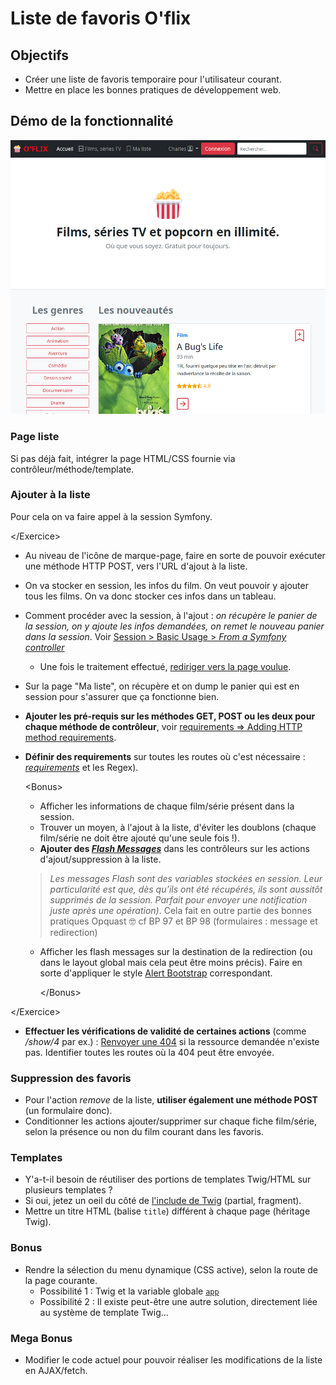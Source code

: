 # Liste de favoris O'flix

## Objectifs

- Créer une liste de favoris temporaire pour l'utilisateur courant.
- Mettre en place les bonnes pratiques de développement web.

## Démo de la fonctionnalité

![demo](./sources/readme/oflix-favorites.gif)

### Page liste

Si pas déjà fait, intégrer la page HTML/CSS fournie via contrôleur/méthode/template.

### Ajouter à la liste

Pour cela on va faire appel à la session Symfony.

&lt;/Exercice&gt;

- Au niveau de l'icône de marque-page, faire en sorte de pouvoir exécuter une méthode HTTP POST, vers l'URL d'ajout à la liste.
- On va stocker en session, les infos du film. On veut pouvoir y ajouter tous les films. On va donc stocker ces infos dans un tableau.
- Comment procéder avec la session, à l'ajout : _on récupère le panier de la session, on y ajoute les infos demandées, on remet le nouveau panier dans la session_. Voir [Session > Basic Usage > *From a Symfony controller*](https://symfony.com/doc/current/session.html#session-intro)
  - Une fois le traitement effectué, [rediriger vers la page voulue](https://symfony.com/doc/current/controller.html#redirecting).
- Sur la page "Ma liste", on récupère et on dump le panier qui est en session pour s'assurer que ça fonctionne bien.
- **Ajouter les pré-requis sur les méthodes GET, POST ou les deux pour chaque méthode de contrôleur**, voir [requirements => Adding HTTP method requirements](https://symfony.com/doc/current/routing.html#matching-http-methods).
- **Définir des requirements** sur toutes les routes où c'est nécessaire : [_requirements_](https://symfony.com/doc/current/routing.html#parameters-validation) et les Regex).

    &lt;Bonus&gt;

  - Afficher les informations de chaque film/série présent dans la session.
  - Trouver un moyen, à l'ajout à la liste, d'éviter les doublons (chaque film/série ne doit être ajouté qu'une seule fois !).
  - **Ajouter des _[Flash Messages](https://symfony.com/doc/current/session.html#flash-messages)_** dans les contrôleurs sur les actions d'ajout/suppression à la liste.

  > _Les messages Flash sont des variables stockées en session. Leur particularité est que, dès qu’ils ont été récupérés, ils sont aussitôt supprimés de la session. Parfait pour envoyer une notification juste après une opération)_. Cela fait en outre partie des bonnes pratiques Opquast :nerd_face: cf BP 97 et BP 98 (formulaires : message et redirection)

  - Afficher les flash messages sur la destination de la redirection (ou dans le layout global mais cela peut être moins précis). Faire en sorte d'appliquer le style [Alert Bootstrap](https://getbootstrap.com/docs/5.1/components/alerts/) correspondant.

    &lt;/Bonus&gt;

&lt;/Exercice&gt;

- **Effectuer les vérifications de validité de certaines actions** (comme _/show/4_ par ex.) : [Renvoyer une 404](https://symfony.com/doc/current/controller.html#managing-errors-and-404-pages) si la ressource demandée n'existe pas. Identifier toutes les routes où la 404 peut être envoyée.

### Suppression des favoris

- Pour l'action _remove_ de la liste, **utiliser également une méthode POST** (un formulaire donc).
- Conditionner les actions ajouter/supprimer sur chaque fiche film/série, selon la présence ou non du film courant dans les favoris.

### Templates

- Y'a-t-il besoin de réutiliser des portions de templates Twig/HTML sur plusieurs templates ?
- Si oui, jetez un oeil du côté de [l'include de Twig](https://symfony.com/doc/current/templates.html#including-templates) (partial, fragment).
- Mettre un titre HTML (balise `title`) différent à chaque page (héritage Twig).

### Bonus

- Rendre la sélection du menu dynamique (CSS active), selon la route de la page courante.
  - Possibilité 1 : Twig et la variable globale [`app`](https://symfony.com/doc/current/templates.html#the-app-global-variable)
  - Possibilité 2 : Il existe peut-être une autre solution, directement liée au système de template Twig...

### Mega Bonus

- Modifier le code actuel pour pouvoir réaliser les modifications de la liste en AJAX/fetch.
